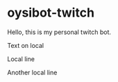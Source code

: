 # oysibot-twitch

Hello, this is my personal twitch bot.

Text on local

Local line

Another local line
